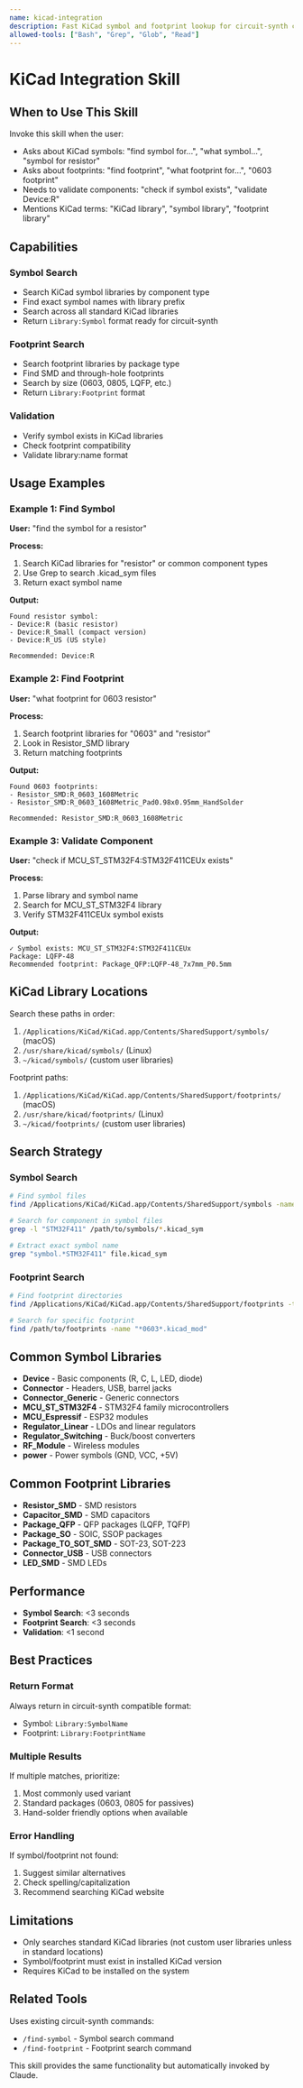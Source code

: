 ```yaml
---
name: kicad-integration
description: Fast KiCad symbol and footprint lookup for circuit-synth components
allowed-tools: ["Bash", "Grep", "Glob", "Read"]
---
```


# KiCad Integration Skill

## When to Use This Skill

Invoke this skill when the user:
- Asks about KiCad symbols: "find symbol for...", "what symbol...", "symbol for resistor"
- Asks about footprints: "find footprint", "what footprint for...", "0603 footprint"
- Needs to validate components: "check if symbol exists", "validate Device:R"
- Mentions KiCad terms: "KiCad library", "symbol library", "footprint library"

## Capabilities

### Symbol Search
- Search KiCad symbol libraries by component type
- Find exact symbol names with library prefix
- Search across all standard KiCad libraries
- Return `Library:Symbol` format ready for circuit-synth

### Footprint Search
- Search footprint libraries by package type
- Find SMD and through-hole footprints
- Search by size (0603, 0805, LQFP, etc.)
- Return `Library:Footprint` format

### Validation
- Verify symbol exists in KiCad libraries
- Check footprint compatibility
- Validate library:name format

## Usage Examples

### Example 1: Find Symbol
**User:** "find the symbol for a resistor"

**Process:**
1. Search KiCad libraries for "resistor" or common component types
2. Use Grep to search .kicad_sym files
3. Return exact symbol name

**Output:**
```
Found resistor symbol:
- Device:R (basic resistor)
- Device:R_Small (compact version)
- Device:R_US (US style)

Recommended: Device:R
```

### Example 2: Find Footprint
**User:** "what footprint for 0603 resistor"

**Process:**
1. Search footprint libraries for "0603" and "resistor"
2. Look in Resistor_SMD library
3. Return matching footprints

**Output:**
```
Found 0603 footprints:
- Resistor_SMD:R_0603_1608Metric
- Resistor_SMD:R_0603_1608Metric_Pad0.98x0.95mm_HandSolder

Recommended: Resistor_SMD:R_0603_1608Metric
```

### Example 3: Validate Component
**User:** "check if MCU_ST_STM32F4:STM32F411CEUx exists"

**Process:**
1. Parse library and symbol name
2. Search for MCU_ST_STM32F4 library
3. Verify STM32F411CEUx symbol exists

**Output:**
```
✓ Symbol exists: MCU_ST_STM32F4:STM32F411CEUx
Package: LQFP-48
Recommended footprint: Package_QFP:LQFP-48_7x7mm_P0.5mm
```

## KiCad Library Locations

Search these paths in order:
1. `/Applications/KiCad/KiCad.app/Contents/SharedSupport/symbols/` (macOS)
2. `/usr/share/kicad/symbols/` (Linux)
3. `~/kicad/symbols/` (custom user libraries)

Footprint paths:
1. `/Applications/KiCad/KiCad.app/Contents/SharedSupport/footprints/` (macOS)
2. `/usr/share/kicad/footprints/` (Linux)
3. `~/kicad/footprints/` (custom user libraries)

## Search Strategy

### Symbol Search
```bash
# Find symbol files
find /Applications/KiCad/KiCad.app/Contents/SharedSupport/symbols -name "*.kicad_sym"

# Search for component in symbol files
grep -l "STM32F411" /path/to/symbols/*.kicad_sym

# Extract exact symbol name
grep "symbol.*STM32F411" file.kicad_sym
```

### Footprint Search
```bash
# Find footprint directories
find /Applications/KiCad/KiCad.app/Contents/SharedSupport/footprints -type d -name "*Resistor*"

# Search for specific footprint
find /path/to/footprints -name "*0603*.kicad_mod"
```

## Common Symbol Libraries

- **Device** - Basic components (R, C, L, LED, diode)
- **Connector** - Headers, USB, barrel jacks
- **Connector_Generic** - Generic connectors
- **MCU_ST_STM32F4** - STM32F4 family microcontrollers
- **MCU_Espressif** - ESP32 modules
- **Regulator_Linear** - LDOs and linear regulators
- **Regulator_Switching** - Buck/boost converters
- **RF_Module** - Wireless modules
- **power** - Power symbols (GND, VCC, +5V)

## Common Footprint Libraries

- **Resistor_SMD** - SMD resistors
- **Capacitor_SMD** - SMD capacitors
- **Package_QFP** - QFP packages (LQFP, TQFP)
- **Package_SO** - SOIC, SSOP packages
- **Package_TO_SOT_SMD** - SOT-23, SOT-223
- **Connector_USB** - USB connectors
- **LED_SMD** - SMD LEDs

## Performance

- **Symbol Search**: <3 seconds
- **Footprint Search**: <3 seconds
- **Validation**: <1 second

## Best Practices

### Return Format
Always return in circuit-synth compatible format:
- Symbol: `Library:SymbolName`
- Footprint: `Library:FootprintName`

### Multiple Results
If multiple matches, prioritize:
1. Most commonly used variant
2. Standard packages (0603, 0805 for passives)
3. Hand-solder friendly options when available

### Error Handling
If symbol/footprint not found:
1. Suggest similar alternatives
2. Check spelling/capitalization
3. Recommend searching KiCad website

## Limitations

- Only searches standard KiCad libraries (not custom user libraries unless in standard locations)
- Symbol/footprint must exist in installed KiCad version
- Requires KiCad to be installed on the system

## Related Tools

Uses existing circuit-synth commands:
- `/find-symbol` - Symbol search command
- `/find-footprint` - Footprint search command

This skill provides the same functionality but automatically invoked by Claude.
